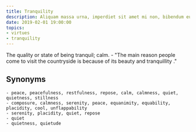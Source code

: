 ```yaml
---
title: Tranquility
description: Aliquam massa urna, imperdiet sit amet mi non, bibendum euismod est.
date: 2019-02-01 19:00:00
topics: 
- virtues
- tranquility
---
```


The quality or state of being tranquil; calm.
	- "The main reason people come to visit the countryside is because of its beauty and tranquillity ."

## Synonyms
	- peace, peacefulness, restfulness, repose, calm, calmness, quiet, quietness, stillness
	- composure, calmness, serenity, peace, equanimity, equability, placidity, cool, unflappability
	- serenity, placidity, quiet, repose
	- quiet
	- quietness, quietude

